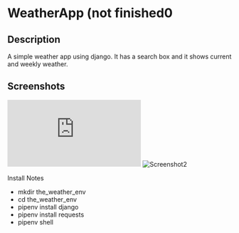 ﻿# WeatherApp (not finished0
## Description
A simple weather app using django. It has a search box and it shows current and weekly weather.

## Screenshots
![Screenshot1](https://files.fm/thumb_show.php?i=yz8t86hek)
![Screenshot2](https://files.fm/f/yz8t86hek)

Install Notes

- mkdir the_weather_env
- cd the_weather_env
- pipenv install django
- pipenv install requests
- pipenv shell
